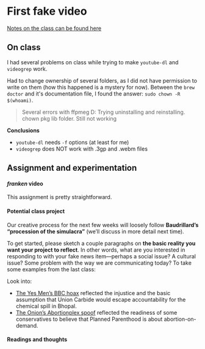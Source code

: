 # First fake video

[Notes on the class can be found here](https://github.com/nicolaspe/itp_fakingthenews/blob/master/class01/01_class.md)

## On class
I had several problems on class while trying to make `youtube-dl` and `videogrep` work.

Had to change ownership of several folders, as I did not have permission to write on them (how this happened is a mystery for now). Between the `brew doctor` and it's documentation file, I found the answer: `sudo chown -R $(whoami)`.

<Python not found on typical folder>
<Python command line exit>

> Several errors with ffpmeg D: Trying uninstalling and reinstalling.
chown pkg lib folder. Still not working

**Conclusions**
- `youtube-dl` needs `-f` options (at least for me)
- `videogrep` does NOT work with .3gp and .webm files

## Assignment and experimentation

#### *franken* video
This assignment is pretty straightforward.



#### Potential class project
Our creative process for the next few weeks will loosely follow **Baudrillard’s “procession of the simulacra”** (we’ll discuss in more detail next time).

To get started, please sketch a couple paragraphs on **the basic reality you want your project to reflect**. In other words, what are you interested in responding to with your fake news item—perhaps a social issue? A cultural issue? Some problem with the way we are communicating today? To take some examples from the last class:

Look into:
- [The Yes Men’s BBC hoax](https://www.theguardian.com/media/2004/dec/04/india.broadcasting) reflected the injustice and the basic assumption that Union Carbide would escape accountability for the chemical spill in Bhopal.
- [The Onion’s Abortionplex spoof](http://www.theonion.com/article/planned-parenthood-opens-8-billion-abortionplex-20476) reflected the readiness of some conservatives to believe that Planned Parenthood is about abortion-on-demand.



#### Readings and thoughts



####
